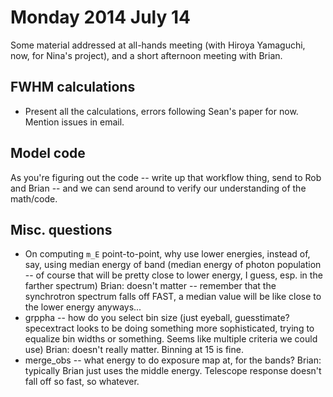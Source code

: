 Monday 2014 July 14
===================

Some material addressed at all-hands meeting (with Hiroya Yamaguchi, now, for
Nina's project), and a short afternoon meeting with Brian.

FWHM calculations
-----------------
* Present all the calculations, errors following Sean's paper for now.
  Mention issues in email.

Model code
----------
As you're figuring out the code -- write up that workflow thing, send to Rob
and Brian -- and we can send around to verify our understanding of the
math/code.

Misc. questions
---------------
* On computing `m_E` point-to-point, why use lower energies, instead of, say,
  using median energy of band (median energy of photon population -- of
  course that will be pretty close to lower energy, I guess, esp. in the
  farther spectrum)
  Brian: doesn't matter -- remember that the synchrotron spectrum falls off
  FAST, a median value will be like close to the lower energy anyways...
* grppha -- how do you select bin size (just eyeball, guesstimate?  specextract
  looks to be doing something more sophisticated, trying to equalize bin widths
  or something.  Seems like multiple criteria we could use)
  Brian: doesn't really matter.  Binning at 15 is fine.
* merge\_obs -- what energy to do exposure map at, for the bands?
  Brian: typically Brian just uses the middle energy.  Telescope response
  doesn't fall off so fast, so whatever.

